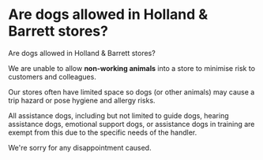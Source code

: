 # Are dogs allowed in Holland & Barrett stores?

Are dogs allowed in Holland & Barrett stores?

We are unable to allow **non-working animals** into a store to minimise risk to customers and colleagues.

Our stores often have limited space so dogs (or other animals) may cause a trip hazard or pose hygiene and allergy risks.

All assistance dogs, including but not limited to guide dogs, hearing assistance dogs, emotional support dogs, or assistance dogs in training are exempt from this due to the specific needs of the handler.

​​We're sorry for any disappointment caused.
